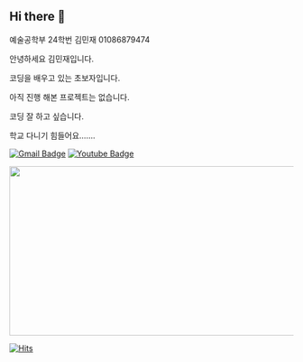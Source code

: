 ## Hi there 👋
예술공학부 24학번 김민재 01086879474

안녕하세요 김민재입니다.

코딩을 배우고 있는 초보자입니다.

아직 진행 해본 프로젝트는 없습니다.

코딩 잘 하고 싶습니다.

학교 다니기 힘들어요.......

 [![Gmail Badge](https://img.shields.io/badge/Gmail-d14836?style=flat-square&logo=Gmail&logoColor=white&link=mailto:minjaekimsamgmoon2005@gmail.com)](mailto:minjaekimsamgmoon2005@gmail.com)
 [![Youtube Badge](https://img.shields.io/badge/Youtube-ff0000?style=flat-square&logo=youtube&link=https://www.youtube.com/@%EA%B9%80%EB%AF%BC%EC%9E%AC-h4t)](https://www.youtube.com/@%EA%B9%80%EB%AF%BC%EC%9E%AC-h4t)

<a href="https://github.com/devxb/gitanimals">
<img
  src="https://render.gitanimals.org/farms/mjk2005"
  width="600"
  height="300"
/>
</a>


[![Hits](https://hits.seeyoufarm.com/api/count/incr/badge.svg?url=https%3A%2F%2Fgithub.com%2Fmjk2005%2Fmjk2005.git&count_bg=%236EFF00&title_bg=%23000000&icon=&icon_color=%238C5353&title=hits&edge_flat=false)](https://hits.seeyoufarm.com)
